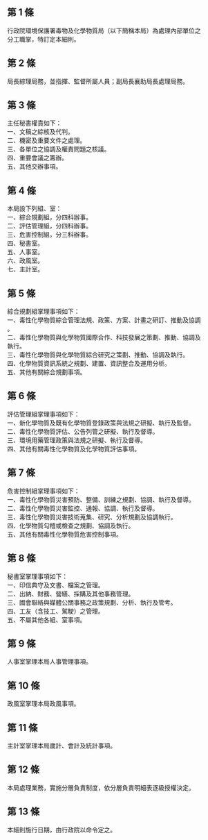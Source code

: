 第 1 條
-------
行政院環境保護署毒物及化學物質局（以下簡稱本局）為處理內部單位之  
分工職掌，特訂定本細則。

第 2 條
-------
局長綜理局務，並指揮、監督所屬人員；副局長襄助局長處理局務。

第 3 條
-------
主任秘書權責如下：  
一、文稿之綜核及代判。  
二、機密及重要文件之處理。  
三、各單位之協調及權責問題之核議。  
四、重要會議之籌辦。  
五、其他交辦事項。

第 4 條
-------
本局設下列組、室：  
一、綜合規劃組，分四科辦事。  
二、評估管理組，分四科辦事。  
三、危害控制組，分三科辦事。  
四、秘書室。  
五、人事室。  
六、政風室。  
七、主計室。

第 5 條
-------
綜合規劃組掌理事項如下：  
一、毒性化學物質綜合管理法規、政策、方案、計畫之研訂、推動及協調  
    。  
二、毒性化學物質與化學物質國際合作、科技發展之策劃、推動、協調及  
    執行。  
三、毒性化學物質與化學物質綜合研究之策劃、推動、協調及執行。  
四、化學物質資訊系統之規劃、建置、資訊整合及運用分析。  
五、其他有關綜合規劃事項。

第 6 條
-------
評估管理組掌理事項如下：  
一、新化學物質及既有化學物質登錄政策與法規之研擬、執行及監督。  
二、毒性化學物質評估、公告列管之研擬、執行及督導。  
三、環境用藥管理政策與法規之研擬、執行及督導。  
四、其他有關毒性化學物質及化學物質評估事項。

第 7 條
-------
危害控制組掌理事項如下：  
一、毒性化學物質災害預防、整備、訓練之規劃、協調、執行及督導。  
二、毒性化學物質災害監控、通報、協調、執行及督導。  
三、毒性化學物質災害技術蒐集、研究、分析規劃及協調執行。  
四、化學物質勾稽或檢查之規劃、協調及執行。  
五、其他有關毒性化學物質危害控制事項。

第 8 條
-------
秘書室掌理事項如下：  
一、印信典守及文書、檔案之管理。  
二、出納、財務、營繕、採購及其他事務管理。  
三、國會聯絡與媒體公關事務之政策規劃、分析、執行及管考。  
四、工友（含技工、駕駛）之管理。  
五、不屬其他各組、室事項。

第 9 條
-------
人事室掌理本局人事管理事項。

第 10 條
--------
政風室掌理本局政風事項。

第 11 條
--------
主計室掌理本局歲計、會計及統計事項。

第 12 條
--------
本局處理業務，實施分層負責制度，依分層負責明細表逐級授權決定。

第 13 條
--------
本細則施行日期，由行政院以命令定之。

